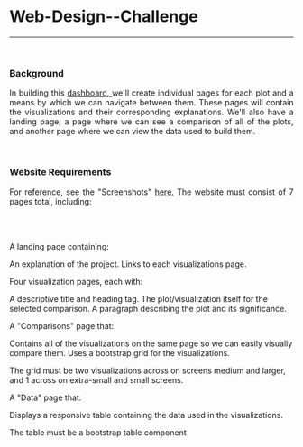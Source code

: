 <h1>Web-Design--Challenge</h1>
<hr>
<br>
<h3>Background</h3>
<p align = 'justify'>In building this <a href = 'https://karla-flores.github.io/Web-Design--Challenge/'> dashboard, </a> we'll create individual pages for each plot and a means by which we can navigate between them. These pages will contain the visualizations and their corresponding explanations. We'll also have a landing page, a page where we can see a comparison of all of the plots, and another page where we can view the data used to build them.</p>
<br>
<h3>Website Requirements</h3>
<p align = 'justify'>For reference, see the "Screenshots" <a href = 'https://github.com/Karla-Flores/Web-Design--Challenge/tree/main/WebVisualizations'>here.</a> The website must consist of 7 pages total, including:</p>
<br>
<table border="0" table-striped table-hover>
</table>
A landing page containing:

An explanation of the project. Links to each visualizations page.

Four visualization pages, each with:

A descriptive title and heading tag. The plot/visualization itself for the selected comparison. A paragraph describing the plot and its significance.

A "Comparisons" page that:

Contains all of the visualizations on the same page so we can easily visually compare them. Uses a bootstrap grid for the visualizations.

The grid must be two visualizations across on screens medium and larger, and 1 across on extra-small and small screens.

A "Data" page that:

Displays a responsive table containing the data used in the visualizations.

The table must be a bootstrap table component
